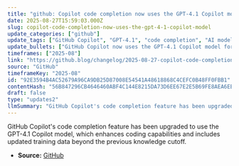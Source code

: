 ```yaml
---
title: "github: Copilot code completion now uses the GPT-4.1 Copilot model"
date: 2025-08-27T15:59:03.000Z
slug: copilot-code-completion-now-uses-the-gpt-4-1-copilot-model
update_categories: ["github"]
update_tags: ["GitHub Copilot", "GPT-4.1", "code completion", "AI model update"]
update_bullets: ["GitHub Copilot now uses the GPT-4.1 Copilot model for code completion.", "The GPT-4.1 model improves coding capabilities compared to earlier versions.", "The model's knowledge cutoff is extended with additional high-quality training data."]
timeframes: ["2025-08"]
link: "https://github.blog/changelog/2025-08-27-copilot-code-completion-now-uses-the-gpt-4-1-copilot-model"
source: "GitHub"
timeframeKey: "2025-08"
id: "92E3594B4AC52679A96CA9DB25D87008E54541A48618868C4CEFC0B48FF0FBB1"
contentHash: "56B847296CB4646460ABF4C144E8215DA73D6EE67E2E5B69FE8AEA6EB65B83C3"
draft: false
type: "updates2"
llmSummary: "GitHub Copilot's code completion feature has been upgraded to use the GPT-4.1 Copilot model, which enhances coding capabilities and includes updated training data beyond the previous knowledge cutoff."
---
```


GitHub Copilot's code completion feature has been upgraded to use the GPT-4.1 Copilot model, which enhances coding capabilities and includes updated training data beyond the previous knowledge cutoff.

- **Source:** [GitHub](https://github.blog/changelog/2025-08-27-copilot-code-completion-now-uses-the-gpt-4-1-copilot-model)
